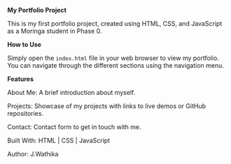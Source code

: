 **My Portfolio Project**

This is my first portfolio project, created using HTML, CSS, and JavaScript as a Moringa student in Phase 0.

**How to Use**

Simply open the `index.html` file in your web browser to view my portfolio.
You can navigate through the different sections using the navigation menu.

**Features**

About Me: A brief introduction about myself.

Projects: Showcase of my projects with links to live demos or GitHub repositories.

Contact: Contact form to get in touch with me.

Built With: HTML | CSS | JavaScript

Author: J.Wathika
